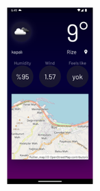 <img
  src="./appimage/Screenshot_1677955774.png"
  alt="app"
  style="display: inline-block; margin: 0 auto; max-width: 200px">